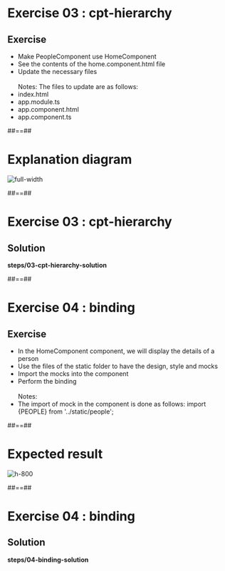 <!-- .slide: class="exercice" -->

# Exercise 03 : cpt-hierarchy

## Exercise<br>

-   Make PeopleComponent use HomeComponent
-   See the contents of the home.component.html file
-   Update the necessary files<br><br>
    Notes:
    The files to update are as follows:
-   index.html
-   app.module.ts
-   app.component.html
-   app.component.ts

##==##

 <!-- .slide: class="full-center" -->

# Explanation diagram

![full-width](assets/images/school/components/component_schema.png)

##==##

 <!-- .slide: class="exercice full-center" -->

# Exercise 03 : cpt-hierarchy

## Solution

<b>steps/03-cpt-hierarchy-solution</b>

##==##

<!-- .slide: class="exercice" -->

# Exercise 04 : binding

## Exercise<br>

-   In the HomeComponent component, we will display the details of a person
-   Use the files of the static folder to have the design, style and mocks
-   Import the mocks into the component
-   Perform the binding<br><br>
    Notes:
-   The import of mock in the component is done as follows: import {PEOPLE} from '../static/people';

##==##

<!-- .slide: class="full-center" -->

# Expected result

![ h-800](assets/images/school/components/people_card.png)

##==##

<!-- .slide: class="exercice full-center" -->

# Exercise 04 : binding

## Solution

<b>steps/04-binding-solution</b>
